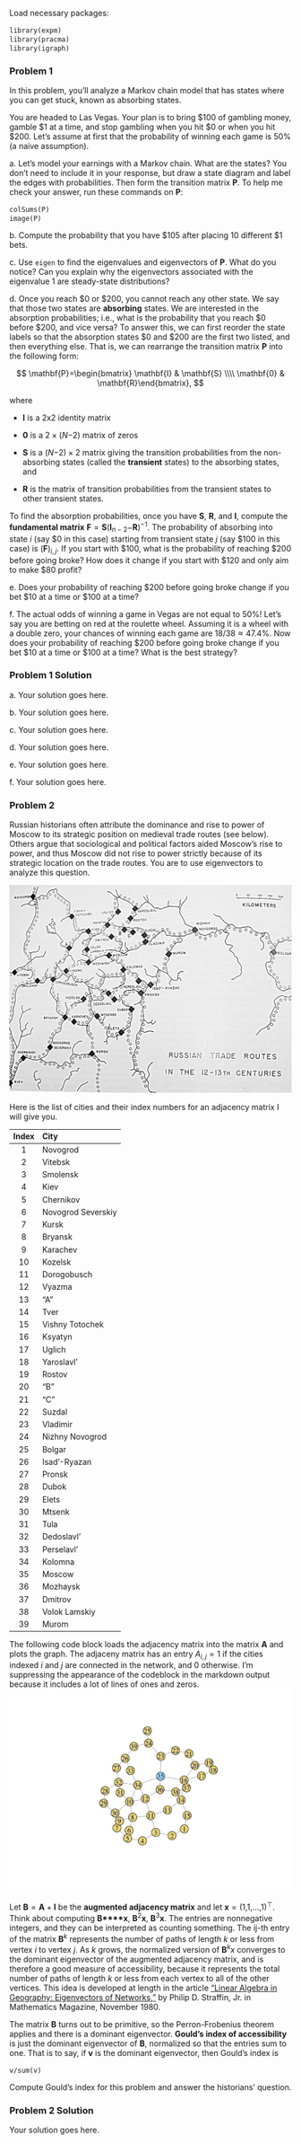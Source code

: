 Load necessary packages:

    library(expm)
    library(pracma)
    library(igraph)

### Problem 1

In this problem, you’ll analyze a Markov chain model that has states
where you can get stuck, known as absorbing states.

You are headed to Las Vegas. Your plan is to bring $100 of gambling
money, gamble $1 at a time, and stop gambling when you hit $0 or when
you hit $200. Let’s assume at first that the probability of winning each
game is 50% (a naive assumption).

a\. Let’s model your earnings with a Markov chain. What are the states?
You don’t need to include it in your response, but draw a state diagram
and label the edges with probabilities. Then form the transition matrix
**P**. To help me check your answer, run these commands on **P**:

    colSums(P)
    image(P)

b\. Compute the probability that you have $105 after placing 10
different $1 bets.

c\. Use `eigen` to find the eigenvalues and eigenvectors of **P**. What
do you notice? Can you explain why the eigenvectors associated with the
eigenvalue 1 are steady-state distributions?

d\. Once you reach $0 or $200, you cannot reach any other state. We say
that those two states are **absorbing** states. We are interested in the
absorption probabilities; i.e., what is the probability that you reach
$0 before $200, and vice versa? To answer this, we can first reorder the
state labels so that the absorption states $0 and $200 are the first two
listed, and then everything else. That is, we can rearrange the
transition matrix **P** into the following form:

$$
\mathbf{P}=\begin{bmatrix} \mathbf{I} & \mathbf{S} \\\\ \mathbf{0}  & \mathbf{R}\end{bmatrix},
$$

where

-   **I** is a 2x2 identity matrix

-   **0** is a 2 × (*N*−2) matrix of zeros

-   **S** is a (*N*−2) × 2 matrix giving the transition probabilities
    from the non-absorbing states (called the **transient** states) to
    the absorbing states, and

-   **R** is the matrix of transition probabilities from the transient
    states to other transient states.

To find the absorption probabilities, once you have **S**, **R**, and
**I**, compute the **fundamental matrix**
**F** = **S**(**I**<sub>*n* − 2</sub>−**R**)<sup>−1</sup>. The
probability of absorbing into state *i* (say $0 in this case) starting
from transient state *j* (say $100 in this case) is
(**F**)<sub>*i*, *j*</sub>. If you start with $100, what is the
probability of reaching $200 before going broke? How does it change if
you start with $120 and only aim to make $80 profit?

e\. Does your probability of reaching $200 before going broke change if
you bet $10 at a time or $100 at a time?

f\. The actual odds of winning a game in Vegas are not equal to 50%!
Let’s say you are betting on red at the roulette wheel. Assuming it is a
wheel with a double zero, your chances of winning each game are
18/38 ≈ 47.4%. Now does your probability of reaching $200 before going
broke change if you bet $10 at a time or $100 at a time? What is the
best strategy?

### Problem 1 Solution

a\. Your solution goes here.

b\. Your solution goes here.

c\. Your solution goes here.

d\. Your solution goes here.

e\. Your solution goes here.

f\. Your solution goes here.

### Problem 2

Russian historians often attribute the dominance and rise to power of
Moscow to its strategic position on medieval trade routes (see below).
Others argue that sociological and political factors aided Moscow’s rise
to power, and thus Moscow did not rise to power strictly because of its
strategic location on the trade routes. You are to use eigenvectors to
analyze this question.

![](route.png)

Here is the list of cities and their index numbers for an adjacency
matrix I will give you.

<table>
<thead>
<tr class="header">
<th style="text-align: center;">Index</th>
<th style="text-align: left;">City</th>
</tr>
</thead>
<tbody>
<tr class="odd">
<td style="text-align: center;">1</td>
<td style="text-align: left;">Novogrod</td>
</tr>
<tr class="even">
<td style="text-align: center;">2</td>
<td style="text-align: left;">Vitebsk</td>
</tr>
<tr class="odd">
<td style="text-align: center;">3</td>
<td style="text-align: left;">Smolensk</td>
</tr>
<tr class="even">
<td style="text-align: center;">4</td>
<td style="text-align: left;">Kiev</td>
</tr>
<tr class="odd">
<td style="text-align: center;">5</td>
<td style="text-align: left;">Chernikov</td>
</tr>
<tr class="even">
<td style="text-align: center;">6</td>
<td style="text-align: left;">Novogrod Severskiy</td>
</tr>
<tr class="odd">
<td style="text-align: center;">7</td>
<td style="text-align: left;">Kursk</td>
</tr>
<tr class="even">
<td style="text-align: center;">8</td>
<td style="text-align: left;">Bryansk</td>
</tr>
<tr class="odd">
<td style="text-align: center;">9</td>
<td style="text-align: left;">Karachev</td>
</tr>
<tr class="even">
<td style="text-align: center;">10</td>
<td style="text-align: left;">Kozelsk</td>
</tr>
<tr class="odd">
<td style="text-align: center;">11</td>
<td style="text-align: left;">Dorogobusch</td>
</tr>
<tr class="even">
<td style="text-align: center;">12</td>
<td style="text-align: left;">Vyazma</td>
</tr>
<tr class="odd">
<td style="text-align: center;">13</td>
<td style="text-align: left;">“A”</td>
</tr>
<tr class="even">
<td style="text-align: center;">14</td>
<td style="text-align: left;">Tver</td>
</tr>
<tr class="odd">
<td style="text-align: center;">15</td>
<td style="text-align: left;">Vishny Totochek</td>
</tr>
<tr class="even">
<td style="text-align: center;">16</td>
<td style="text-align: left;">Ksyatyn</td>
</tr>
<tr class="odd">
<td style="text-align: center;">17</td>
<td style="text-align: left;">Uglich</td>
</tr>
<tr class="even">
<td style="text-align: center;">18</td>
<td style="text-align: left;">Yaroslavl’</td>
</tr>
<tr class="odd">
<td style="text-align: center;">19</td>
<td style="text-align: left;">Rostov</td>
</tr>
<tr class="even">
<td style="text-align: center;">20</td>
<td style="text-align: left;">“B”</td>
</tr>
<tr class="odd">
<td style="text-align: center;">21</td>
<td style="text-align: left;">“C”</td>
</tr>
<tr class="even">
<td style="text-align: center;">22</td>
<td style="text-align: left;">Suzdal</td>
</tr>
<tr class="odd">
<td style="text-align: center;">23</td>
<td style="text-align: left;">Vladimir</td>
</tr>
<tr class="even">
<td style="text-align: center;">24</td>
<td style="text-align: left;">Nizhny Novogrod</td>
</tr>
<tr class="odd">
<td style="text-align: center;">25</td>
<td style="text-align: left;">Bolgar</td>
</tr>
<tr class="even">
<td style="text-align: center;">26</td>
<td style="text-align: left;">Isad’-Ryazan</td>
</tr>
<tr class="odd">
<td style="text-align: center;">27</td>
<td style="text-align: left;">Pronsk</td>
</tr>
<tr class="even">
<td style="text-align: center;">28</td>
<td style="text-align: left;">Dubok</td>
</tr>
<tr class="odd">
<td style="text-align: center;">29</td>
<td style="text-align: left;">Elets</td>
</tr>
<tr class="even">
<td style="text-align: center;">30</td>
<td style="text-align: left;">Mtsenk</td>
</tr>
<tr class="odd">
<td style="text-align: center;">31</td>
<td style="text-align: left;">Tula</td>
</tr>
<tr class="even">
<td style="text-align: center;">32</td>
<td style="text-align: left;">Dedoslavl’</td>
</tr>
<tr class="odd">
<td style="text-align: center;">33</td>
<td style="text-align: left;">Perselavl’</td>
</tr>
<tr class="even">
<td style="text-align: center;">34</td>
<td style="text-align: left;">Kolomna</td>
</tr>
<tr class="odd">
<td style="text-align: center;">35</td>
<td style="text-align: left;">Moscow</td>
</tr>
<tr class="even">
<td style="text-align: center;">36</td>
<td style="text-align: left;">Mozhaysk</td>
</tr>
<tr class="odd">
<td style="text-align: center;">37</td>
<td style="text-align: left;">Dmitrov</td>
</tr>
<tr class="even">
<td style="text-align: center;">38</td>
<td style="text-align: left;">Volok Lamskiy</td>
</tr>
<tr class="odd">
<td style="text-align: center;">39</td>
<td style="text-align: left;">Murom</td>
</tr>
</tbody>
</table>

The following code block loads the adjacency matrix into the matrix
**A** and plots the graph. The adjaceny matrix has an entry
*A*<sub>*i*, *j*</sub> = 1 if the cities indexed *i* and *j* are
connected in the network, and 0 otherwise. I’m suppressing the
appearance of the codeblock in the markdown output because it includes a
lot of lines of ones and zeros.
![](Pset-Eigenvalues-II_files/figure-markdown_strict/unnamed-chunk-3-1.png)

Let **B** = **A** + **I** be the **augmented adjacency matrix** and let
**x** = (1,1,…,1)<sup>⊤</sup>. Think about computing **B****x**,
**B**<sup>2</sup>**x**, **B**<sup>3</sup>**x**. The entries are
nonnegative integers, and they can be interpreted as counting something.
The ij-th entry of the matrix **B**<sup>*k*</sup> represents the number
of paths of length *k* or less from vertex *i* to vertex *j*. As *k*
grows, the normalized version of **B**<sup>*k*</sup>*x* converges to the
dominant eigenvector of the augmented adjacency matrix, and is therefore
a good measure of accessibility, because it represents the total number
of paths of length *k* or less from each vertex to all of the other
vertices. This idea is developed at length in the article [“Linear
Algebra in Geography: Eigenvectors of
Networks,”](http://www.jstor.org/stable/2689388?seq=1#page_scan_tab_contents)
by Philip D. Straffin, Jr. in Mathematics Magazine, November 1980.

The matrix **B** turns out to be primitive, so the Perron-Frobenius
theorem applies and there is a dominant eigenvector. **Gould’s index of
accessibility** is just the dominant eigenvector of **B**, normalized so
that the entries sum to one. That is to say, if **v** is the dominant
eigenvector, then Gould’s index is

    v/sum(v)

Compute Gould’s index for this problem and answer the historians’
question.

### Problem 2 Solution

Your solution goes here.
